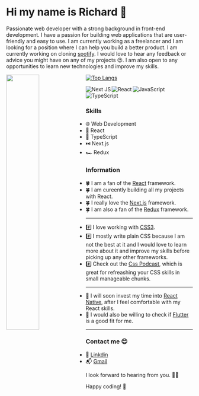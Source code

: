 # Hi my name is Richard 👋

Passionate web developer with a strong background in front-end development. I have a passion for building web applications that are user-friendly and easy to use. I am currently working as a freelancer and I am looking for a position where I can help you build a better product. I am currently working on cloning [spotify](https://github.com/ricahardHaggioGwati/Spotify-clone). I would love to hear any feedback or advice you might have on any of my projects 😉. I am also open to any opportunities to learn new technologies and improve my skills.

<img align='left' width='42%' src='https://github-readme-stats.vercel.app/api?username=richardHaggioGwati&show_icons=true&title_color=7b2cbf&icon_color=3c096c&bg_color=10002b&text_color=f3fae1&cache_seconds=86400&border_radius=10'/>

[![Top Langs](https://github-readme-stats.vercel.app/api/top-langs/?username=richardHaggioGwati&layout=compact)](https://github.com/anuraghazra/github-readme-stats)

<img alt='Next JS' align='left' src='https://img.shields.io/badge/Next-black?style=for-the-badge&logo=next.js&logoColor=white'/>

<img alt='React' align='left' src='https://img.shields.io/badge/react-%2320232a.svg?style=for-the-badge&logo=react&logoColor=%2361DAFB'/>

<img alt='JavaScript' align='left' src='https://img.shields.io/badge/javascript-%23323330.svg?style=for-the-badge&logo=javascript&logoColor=%23F7DF1E'/>

![TypeScript](https://img.shields.io/badge/typescript-%23007ACC.svg?style=for-the-badge&logo=typescript&logoColor=white)


### Skills
- 🌐 Web Development
- 📱 React
- 🦖 TypeScript
- ⏭️ Next.js
- 🏎️ Redux

### Information

- 🍀 I am a fan of the [React](https://reactjs.org/) framework.
- 🍀 I am cureently building all my projects with React.
- 🍀 I really love the [Next.js](https://nextjs.org/) framework.
- 🍀 I am also a fan of the [Redux](https://redux.js.org/) framework.
***

- #️⃣ I love working with [CSS3](https://www.w3.org/Style/CSS/).
- #️⃣ I mostly write plain CSS because I am not the best at it and I would love to learn more about it and improve my skills before picking up any other frameworks.
- #️⃣ Check out the [Css Podcast](https://thecsspodcast.libsyn.com/), which is great for refreashing your CSS skills in small manageable chunks.
***

- 💮 I will soon invest my time into [React Native](https://reactnative.dev/), after I feel comfortable with my React skills.
- 💮 I would also be willing to check if [Flutter](https://flutter.dev/) is a good fit for me.
***

### Contact me 😊
- 🔗 [Linkdin](https://www.linkedin.com/in/richard-gwati-636a80233/)
- 📬 [Gmail](haggio0844@gmail.com)

I look forward to hearing from you. 👩‍🚀

Happy coding! 🚀

